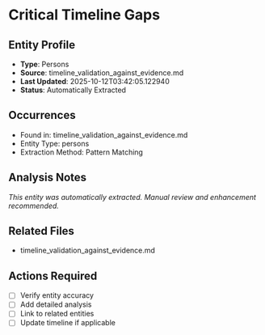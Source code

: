 # Critical Timeline Gaps

## Entity Profile
- **Type**: Persons
- **Source**: timeline_validation_against_evidence.md
- **Last Updated**: 2025-10-12T03:42:05.122940
- **Status**: Automatically Extracted

## Occurrences
- Found in: timeline_validation_against_evidence.md
- Entity Type: persons
- Extraction Method: Pattern Matching

## Analysis Notes
*This entity was automatically extracted. Manual review and enhancement recommended.*

## Related Files
- timeline_validation_against_evidence.md

## Actions Required
- [ ] Verify entity accuracy
- [ ] Add detailed analysis
- [ ] Link to related entities
- [ ] Update timeline if applicable
